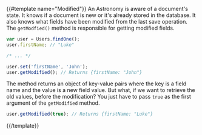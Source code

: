 {{#template name="Modified"}}
An Astronomy is aware of a document's state. It knows if a document is new or it's already stored in the database. It also knows what fields have been modified from the last save operation. The `getModfied()` method is responsible for getting modified fields.

```js
var user = Users.findOne();
user.firstName; // "Luke"

/* ... */

user.set('firstName', 'John');
user.getModified(); // Returns {firstName: "John"}
```

The method returns an object of key-value pairs where the key is a field name and the value is a new field value. But what, if we want to retrieve the old values, before the modification? You just have to pass `true` as the first argument of the `getModified` method.

```js
user.getModified(true); // Returns {firstName: "Luke"}
```
{{/template}}
